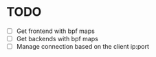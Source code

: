 # TODO

- [ ] Get frontend with bpf maps
- [ ] Get backends with bpf maps
- [ ] Manage connection based on the client ip:port
